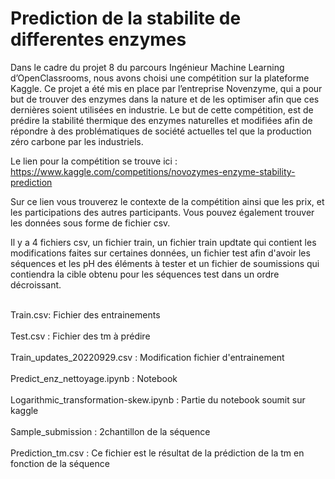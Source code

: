 # Prediction de la stabilite de differentes enzymes
Dans le cadre du projet 8 du parcours Ingénieur Machine Learning d’OpenClassrooms, nous avons choisi une compétition sur la plateforme Kaggle. Ce projet a été mis en place par l’entreprise Novenzyme, qui a pour but de trouver des enzymes dans la nature et de les optimiser afin que ces dernières soient utilisées en industrie. Le but de cette compétition, est de prédire la stabilité thermique des enzymes naturelles et modifiées afin de répondre à des problématiques de société actuelles tel que la production zéro carbone par les industriels. 

Le lien pour la compétition se trouve ici : https://www.kaggle.com/competitions/novozymes-enzyme-stability-prediction

Sur ce lien vous trouverez le contexte de la compétition ainsi que les prix, et les participations des autres participants. Vous pouvez également trouver les données sous forme de fichier csv. 

Il y a 4 fichiers csv, un fichier train, un fichier train updtate qui contient les modifications faites sur certaines données, un fichier test afin d'avoir les séquences et les pH des éléments à tester et un fichier de soumissions qui contiendra la cible obtenu pour les séquences test dans un ordre décroissant. 

<br/> Train.csv: Fichier des entrainements<br/>
<br/>Test.csv : Fichier des tm à prédire<br/>
<br/>Train_updates_20220929.csv : Modification fichier d'entrainement <br/>
<br/>Predict_enz_nettoyage.ipynb : Notebook<br/>
<br/>Logarithmic_transformation-skew.ipynb : Partie du notebook soumit sur kaggle <br/>
<br/>Sample_submission : 2chantillon de la séquence <br/>
<br/>Prediction_tm.csv : Ce fichier est le résultat de la prédiction de la tm en fonction de la séquence<br/>
